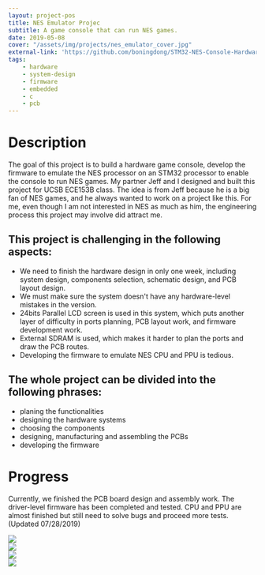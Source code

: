 ```yaml
---
layout: project-pos
title: NES Emulator Projec
subtitle: A game console that can run NES games.
date: 2019-05-08
cover: "/assets/img/projects/nes_emulator_cover.jpg"
external-link: 'https://github.com/boningdong/STM32-NES-Console-Hardware'
tags:
    - hardware
    - system-design
    - firmware
    - embedded
    - c
    - pcb
---
```

# Description
The goal of this project is to build a hardware game console, develop the firmware to emulate the NES processor on an STM32 processor to enable the console to run NES games.
My partner Jeff and I designed and built this project for UCSB ECE153B class. The idea is from Jeff because he is a big fan of NES games, and he always wanted to work on a project like this. For me, even though I am not interested in NES as much as him, the engineering process this project may involve did attract me.
## This project is challenging in the following aspects:
- We need to finish the hardware design in only one week, including system design, components selection, schematic design, and PCB layout design.
- We must make sure the system doesn't have any hardware-level mistakes in the version.
- 24bits Parallel LCD screen is used in this system, which puts another layer of difficulty in ports planning, PCB layout work, and firmware development work.
- External SDRAM is used, which makes it harder to plan the ports and draw the PCB routes.
- Developing the firmware to emulate NES CPU and PPU is tedious.
## The whole project can be divided into the following phrases:
- planing the functionalities
- designing the hardware systems
- choosing the components
- designing, manufacturing and assembling the  PCBs
- developing the firmware
# Progress
Currently, we finished the PCB board design and assembly work. The driver-level firmware has been completed and tested. CPU and PPU are almost finished but still need to solve bugs and proceed more tests. (Updated 07/28/2019)
<div class="row justify-content-center d-flex">
    <div class="col-12 col-lg-6">
        <img class="project-photo mx-auto my-2 my-md-4" src="{{ site.baseurl }}/assets/img/projects/nes_emulator_5.jpg">
    </div>
    <div class="col-12 col-lg-6">
        <img class="project-photo mx-auto my-2 my-md-4" src="{{ site.baseurl }}/assets/img/projects/nes_emulator_4.jpg">
    </div>
    <div class="col-12 col-lg-6">
        <img class="project-photo mx-auto my-2 my-md-4" src="{{ site.baseurl }}/assets/img/projects/nes_emulator_2.jpg">
    </div>
    <div class="col-12 col-lg-6">
        <img class="project-photo mx-auto my-2 my-md-4" src="{{ site.baseurl }}/assets/img/projects/nes_emulator_3.jpg">
    </div>
</div>